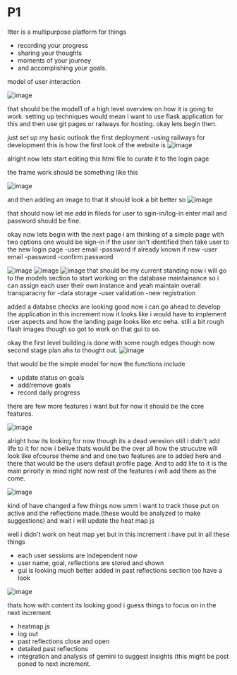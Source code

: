 # P1
Itter is a multipurpose platform for things 
- recording your progress
- sharing your thoughts
- moments of your journey
- and accomplishing your goals.


model of user interaction

![image](https://github.com/user-attachments/assets/c2162d75-e84a-45e1-82e4-724b76ba8563)

that should be the model1 of a high level overview on how it is going to work.
setting up techniques would mean i want to use flask application for this and then use git pages or railways for hosting.
okay lets begin then.

just set up my basic outlook the first deployment 
-using railways for development
this is how the first look of the website is
![image](https://github.com/user-attachments/assets/e8ec412c-214e-4b32-a422-f1844fcb4258)


alright now lets start editing this html file to curate it to the login page

the frame work should be something like this

![image](https://github.com/user-attachments/assets/ea015372-71fb-4fca-9e58-78add5f14c38)

and then adding an image to that it should look a bit better so 
![image](https://github.com/user-attachments/assets/3b376691-0445-4d3e-9f95-9d828b637228)

that should now let me add in fileds for user to sgin-in/log-in enter mail and password should be fine.

okay now lets begin with the next page i am thinking of a simple page with two options one would be sign-in if the user isn't identified then take user to the new login page
-user email
-password
if already known
if new 
-user email
-password
-confirm password

![image](https://github.com/user-attachments/assets/18bad464-b481-42fa-a950-6924c2e41598)
![image](https://github.com/user-attachments/assets/58de775b-4b0a-4dfc-ad75-b5e87ce50f2f)
![image](https://github.com/user-attachments/assets/ec61382e-df5c-4a1b-8b3b-2291d05994ba)
that should be my current standing now i will go to the models section to start working on the database maintainance so i can assign each user their own instance and yeah maintain overall transparacny for
-data storage
-user validation
-new registration

added a databse checks are looking good now i can go ahead to develop the application in this increment now it looks like i would have to implement user aspects and how the landing page looks like etc eeha.
still a bit rough flash images though so got to work on that gui to so.

okay the first level building is done with some rough edges though now second stage plan ahs to thought out.
![image](https://github.com/user-attachments/assets/80edf80f-f2ed-44ea-8afa-4a01b8945378)

that would be the simple model for now the functions include
- update status on goals
- add/remove goals
- record daily progress

there are few more features i want but for now it should be the core features.

![image](https://github.com/user-attachments/assets/38021bd5-d484-4cc1-8a98-759da2dcda41)

alright how its looking for now though its a dead veresion still i didn't add life to it for now i belive thats would be the over all how the strucutre will look like ofcourse theme and and one two features are to 
added here and there that would be the users default profile page. And to add life to it is the main priroity in mind right now rest of the features i will add them as the come.

![image](https://github.com/user-attachments/assets/d94e6228-2627-4537-93bf-0a4e98f36d5c)

kind of have changed a few things now umm i want to track those put on active and the reflections made.(these would be analyzed to make suggestions)
and wait i will update the heat map js

well i didn't work on heat map yet but in this increment i have put in all these things 
- each user sessions are independent now
- user name, goal, reflections are stored and shown
- gui is looking much better added in past reflections section too
have a look

![image](https://github.com/user-attachments/assets/a14262a4-b3a8-4588-b84f-be088c916630)

thats how with content its looking good i guess
things to focus on in the next increment
- heatmap js
- log out
- past reflections close and open
- detailed past reflections
- integration and analysis of gemini to suggest insights (this might be post poned to next increment.

